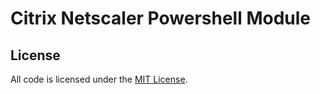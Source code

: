 Citrix Netscaler Powershell Module
===
 
License
----
All code is licensed under the [MIT
License]().